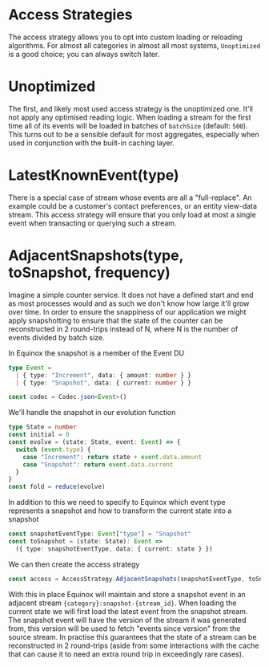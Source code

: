 # Access Strategies

The access strategy allows you to opt into custom loading or reloading
algorithms. For almost all categories in almost all most systems, `Unoptimized`
is a good choice; you can always switch later.


# Unoptimized

The first, and likely most used access strategy is the unoptimized one. It'll
not apply any optimised reading logic. When loading a stream for the first time
all of its events will be loaded in batches of `batchSize` (default: `500`).
This turns out to be a sensible default for most aggregates, especially when
used in conjunction with the built-in caching layer.

# LatestKnownEvent(type)

There is a special case of stream whose events are all a "full-replace". An
example could be a customer's contact preferences, or an entity view-data
stream. This access strategy will ensure that you only load at most a single
event when transacting or querying such a stream.

# AdjacentSnapshots(type, toSnapshot, frequency)

Imagine a simple counter
service. It does not have a defined start and end as most processes would and as
such we don't know how large it'll grow over time. In order to ensure the
snappiness of our application we might apply snapshotting to ensure that the
state of the counter can be reconstructed in 2 round-trips instead of N, where N
is the number of events divided by batch size.

In Equinox the snapshot is a member of the Event DU

```ts
type Event =
  | { type: "Increment", data: { amount: number } }
  | { type: "Snapshot", data: { current: number } }

const codec = Codec.json<Event>()
```

We'll handle the snapshot in our evolution function

```ts
type State = number
const initial = 0
const evolve = (state: State, event: Event) => {
  switch (event.type) {
    case "Increment": return state + event.data.amount
    case "Snapshot": return event.data.current
  }
}
const fold = reduce(evolve)
```

In addition to this we need to specify to Equinox which event type represents a
snapshot and how to transform the current state into a snapshot

```ts
const snapshotEventType: Event["type"] = "Snapshot"
const toSnapshot = (state: State): Event => 
  ({ type: snapshotEventType, data: { current: state } })
```

We can then create the access strategy
```ts
const access = AccessStrategy.AdjacentSnapshots(snapshotEventType, toSnapshot)
```

With this in place Equinox will maintain and store a snapshot event in an
adjacent stream `{category}:snapshot-{stream_id}`. When loading the current
state we will first load the latest event from the snapshot stream. The snapshot
event will have the version of the stream it was generated from, this version
will be used to fetch "events since version" from the source stream. In practise
this guarantees that the state of a stream can be reconstructed in 2 round-trips
(aside from some interactions with the cache that can cause it to need an extra
round trip in exceedingly rare cases).

